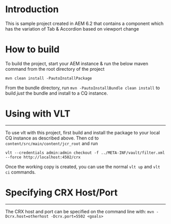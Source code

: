 # Introduction
This is sample project created in AEM 6.2 that contains a component which has the variation of Tab &amp; Accordion based on viewport change

# How to build
To build the project, start your AEM instance & run the below maven command from the root directory of the project
```
mvn clean install -PautoInstallPackage 
```
From the bundle directory, run ``mvn -PautoInstallBundle clean install`` to build *just* the bundle and install to a CQ instance.

# Using with VLT
--------------

To use vlt with this project, first build and install the package to your local CQ instance as described above. Then cd to `content/src/main/content/jcr_root` and run

    vlt --credentials admin:admin checkout -f ../META-INF/vault/filter.xml --force http://localhost:4502/crx

Once the working copy is created, you can use the normal ``vlt up`` and ``vlt ci`` commands.

# Specifying CRX Host/Port
------------------------

The CRX host and port can be specified on the command line with:
``mvn -Dcrx.host=otherhost -Dcrx.port=5502 <goals>``